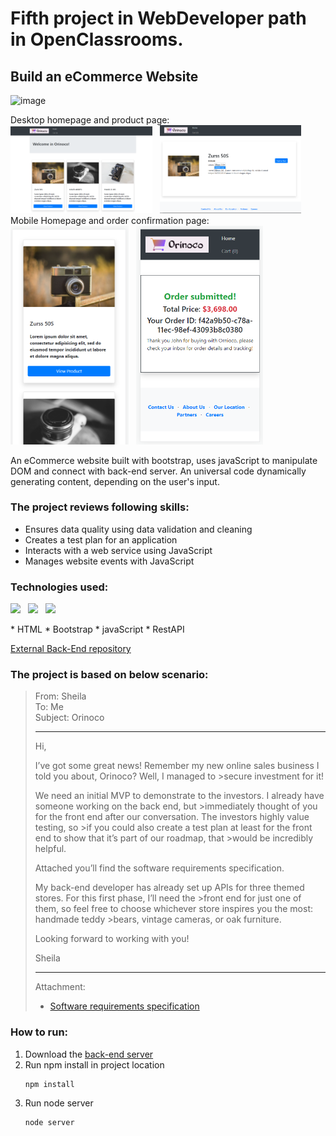 # **Fifth project in WebDeveloper path in OpenClassrooms.**

## **Build an eCommerce Website**
![image](https://raw.githubusercontent.com/phos23/BartoszSwiderski_5_11082020_B/main/img/Orinoco_logo.png)  
<div>
Desktop homepage and product page: 
                <br>
<img width="45%" src="https://raw.githubusercontent.com/bartek-swiderski92/Orinoco/main/snips/homepage.png" />&nbsp;&nbsp;
<img width="45%" src="https://raw.githubusercontent.com/bartek-swiderski92/Orinoco/main/snips/product_page.png" />&nbsp;&nbsp;
</div>
        <div> Mobile Homepage and order confirmation page:  
                <br>
<img height="350px" src="https://raw.githubusercontent.com/bartek-swiderski92/Orinoco/main/snips/product_page_mobile.png" />&nbsp;&nbsp;
<img height="350px" src="https://raw.githubusercontent.com/bartek-swiderski92/Orinoco/main/snips/order_page_mobile.png" />&nbsp;&nbsp;

</div>

An eCommerce website built with bootstrap, uses javaScript to manipulate DOM and connect with back-end server. An universal code dynamically generating content, depending on the user's input.

### The project reviews following skills:
* Ensures data quality using data validation and cleaning
* Creates a test plan for an application
* Interacts with a web service using JavaScript
* Manages website events with JavaScript

### Technologies used:

<p>
        <img src="https://img.shields.io/badge/html5%20-%23e34f26.svg?&style=for-the-badge&logo=html5&logoColor=white" />&nbsp;&nbsp;
        <img src="https://img.shields.io/badge/JavaScript-F7DF1E?style=for-the-badge&logo=javascript&logoColor=black" />&nbsp;&nbsp;
        <img src="https://img.shields.io/badge/Bootstrap-563D7C?style=for-the-badge&logo=bootstrap&logoColor=white">&nbsp;&nbsp;
 </p>
* HTML
* Bootstrap
* javaScript
* RestAPI

[External Back-End repository](https://github.com/OpenClassrooms-Student-Center/JWDP5.git)
### The project is based on below scenario:

>From: Sheila  
>To: Me  
>Subject: Orinoco  
>___
>
>Hi,
>
>I’ve got some great news! Remember my new online sales business I told you about, Orinoco? Well, I managed to >secure investment for it!
>
>We need an initial MVP to demonstrate to the investors. I already have someone working on the back end, but >immediately thought of you for the front end after our conversation. The investors highly value testing, so >if you could also create a test plan at least for the front end to show that it’s part of our roadmap, that >would be incredibly helpful.
>
>Attached you’ll find the software requirements specification.
>
>My back-end developer has already set up APIs for three themed stores. For this first phase, I’ll need the >front end for just one of them, so feel free to choose whichever store inspires you the most: handmade teddy >bears, vintage cameras, or oak furniture.
>
>Looking forward to working with you!
>
>Sheila
> ___
>Attachment: 
>
>    * [Software requirements specification](https://s3-eu-west-1.amazonaws.com/course.oc-static.com/projects/Web+Developer+P5/WD+P5+Orinoco_requirements.pdf)

### How to run:
1. Download the [back-end server](https://github.com/OpenClassrooms-Student-Center/JWDP5.git)
2. Run npm install in project location
     ```
     npm install
     ```
3. Run node server 
    ```
    node server
    ```
